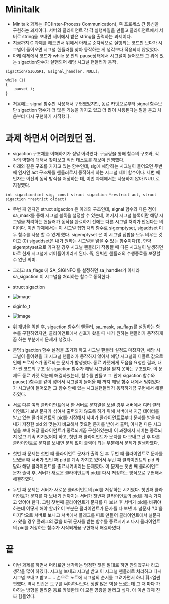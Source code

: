 # Minitalk
- Minitalk 과제는 IPC(Inter-Process Communication), 즉 프로세스 간 통신을 구현하는 과제이다. 서버와 클라이언트 각 각 실행파일을 만들고 클라이언트에서 서버로 string을 보내면 서버에서 받은 string을 출력하는 과제이다.
- 지금까지 C 과제를 해오면서 위에서 아래로 순차적으로 실행되는 코드만 보다가 시그널이 들어오면 시그널 핸들러를 찾아 동작하는 게 생각보다 적응되지 않았었다.
- 아래 예제에서 코드가 while 문 안의 pause상태에서 시그널이 들어오면 그 위에 있는 sigaction함수가 실행되어 해당 시그널 핸들러가 동작.
```
sigaction(SIGUSR1, &signal_handler, NULL);

while (1)
{
    pause( );
}
```

- 처음에는 signal 함수만 사용해서 구현했었지만, 동료 카뎃으로부터 signal 함수보단 sigaction 함수가 더 많은 기능을 가지고 있고 더 많이 사용된다는 말을 듣고 처음부터 다시 구현하기 시작했다.

# 과제 하면서 어려웠던 점.
- sigaction 구조체를 이해하기가 정말 어려웠다. 구글링을 통해 함수의 구조와, 각 각의 역할에 대해서 찾아보고 직접 테스트를 해보며 진행했다.
- 아래와 같은 구조를 가지고 있는 함수인데, sig에 해당하는 시그널이 들어오면 두번 째 인자인 act 구조체를 핸들러로서 동작하게 하는 시그널 제어 함수이다. 세번 째 인자는 이전의 동작 방식을 저장하는 데, 이번 과제에서는 사용하지 않아 NULL로 지정했다.

```
int sigaction(int sig, const struct sigaction *restrict act, struct sigaction *restrict oldact)
```
- 두번 째 인자인 struct sigaction 은 아래의 구조인데, signal 함수와 다른 점이 sa_mask를 통해 시그널 블록을 설정할 수 있는데, 여기서 시그널 블록이란 해당 시그널을 처리하는 핸들러가 동작을 완료하기 전에는 다른 시그널 처리가 안된다는 의미이다. 이번 과제에서는 이 시그널 집합 처리 함수로 sigemptyset, sigaddset 이 두 함수를 사용 할 수 있게 했다. sigemptyset 은 이 시그널 집합을 모두 비우는 것이고 (0) sigaddset은 내가 원하는 시그널을 넣을 수 있는 함수이다(1). 만약 sigemptyset으로 가져갈 경우 시그널 핸들러가 작동될 때 다른 시그널이 발생하면 바로 현재 시그널에 끼어들어버리게 된다. 즉, 완벽한 핸들러의 수행종료를 보장할 수 없단 의미.
- 그리고 sa_flags 에 SA_SIGINFO 를 설정하면 sa_handler가 아니라 sa_sigaction 이 시그널을 처리하는 함수로 동작한다.
- struct sigaction
- ![image](https://user-images.githubusercontent.com/69157076/162975618-ac45d072-c99c-4181-8a58-45241ecb1a7f.png)


- siginfo_t
- ![image](https://user-images.githubusercontent.com/69157076/162977114-3bfb4ead-a1c6-4198-afb2-b60140195aa7.png)
- 위 개념을 익힌 후, sigaction 함수의 핸들러, sa_mask, sa_flags를 설정하는 함수를 구현하였지만, 클라이언트에서 신호가 왔을 때 내가 원하는 핸들러가 동작하게 끔 하는 부분에서 문제가 생겼다.
- 분명 sigaction 함수 설정을 초기화 하고 시그널 핸들러 설정도 마쳤지만, 해당 시그널이 들어왔을 때 시그널 핸들러가 동작하지 않아서 해당 시그널의 디폴트 값으로 인해 프로세스가 종료되는 문제가 발생했다. 동료 카뎃에게 도움을 요청한 결과, 내가 짠 코드의 구조 상 sigaction 함수가 해당 시그널을 받지 못하는 구조였다. 이 문제도 동료 카뎃 덕분에 해결하였는데, 함수를 만들고 그 안에 sigaction 함수와 pause( )함수를 같이 넣어서 시그널이 들어올 때 까지 해당 함수 내에서 멈춰있다가 시그널이 들어오면 그 함수 안에 있는 시그널핸들러가 동작하게끔 구현해서 해결하였다.
- 서로 다른 여러 클라이언트에서 한 서버로 문자열을 보낼 경우 서버에서 여러 클라이언트가 보낸 문자가 섞여서 출력되지 않도록 하기 위해 서버에서 지금 데이터를 받고 있는 클라이언트의 pid를 저장해서 서버가 클라이언트로부터 문자를 받을 때 내가 저장한 pid 와 맞는지 비교해서 맞으면 문자를 받아서 출력, 아니면 다른 시그널을 보내 해당 클라이언트가 종료되게끔 구현하였는데 이 과정에서 서버는 종료되지 않고 계속 켜져있어야 하고, 첫번 째 클라이언트가 문자를 다 보내고 난 후 다른 클라이언트로 문자를 보내면 문제 없이 출력이 되는 부분에서 문제가 발생하였다.
- 첫번 째 문제는 첫번 째 클라이언트 문자가 출력 된 후 두번 째 클라이언트로 문자를 보냈을 때 서버가 첫번 째 pid를 계속 가지고 있어서 두번 째 클라이언트의 pid 와 달라 해당 클라이언트를 종료시켜버리는 문제였다. 이 문제는 첫번 째 클라이언트 문자 출력 후, 서버가 새로운 클라이언트의 pid를 다시 저장하는 방식으로 구현해서 해결하였다.
- 두번 째 문제는 서버가 새로운 클라이언트의 pid를 저장하는 시기였다. 첫번째 클라이언트가 문자를 다 보내기 전까지는 서버가 첫번째 클라이언트의 pid를 계속 가지고 있어야 한다. 그럼 첫번째 클라이언트가 문자를 다 보낸 후 서버가 pid를 바꿔야 하는데 어떻게 해야 할까? 이 부분은 클라이언트가 문자를 다 보낸 후 널문자 '\0'을 마지막으로 서버로 보내고 서버에서 플래그를 따로 만들어 클라이언트에서 널문자가 왔을 경우 플래그의 값을 바꿔 문자를 받는 함수를 종료시키고 다시 클라이언트의 pid를 저장하는 함수가 시작되게끔 구현해서 해결하였다.

# 끝
- 이번 과제를 하면서 머리로만 생각하는 멍청한 짓은 절대로 하면 안되겠구나 라고 생각을 많이 하였다. 시그널 보내고 시그널 받고 이 시그널 핸들러로 처리하고 다시 시그널 보내고 받고...... 손으로 노트에 시그널의 순서를 그려가면서 하니 훠~얼씬 편했다. 역시 인간은 도구를 써야하나보다. 정말 많은 벽을 느꼈는데 그 때 마다 가야하는 방향을 알려준 동료 카뎃한테 이 모든 영광을 돌리고 싶다. 아 이번 과제 진짜 힘들었다.

